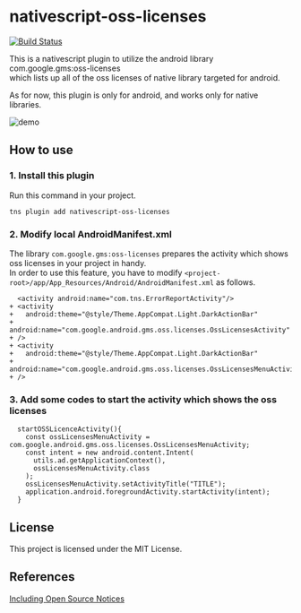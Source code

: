 # nativescript-oss-licenses 

[![Build Status](https://travis-ci.org/mintyweazel/nativescript-oss-licenses.svg?branch=master)](https://travis-ci.org/mintyweazel/nativescript-oss-licenses)

This is a nativescript plugin to utilize the android library com.google.gms:oss-licenses   
which lists up all of the oss licenses of native library targeted for android. 

As for now, this plugin is only for android, and works only for native libraries.

![demo](https://raw.github.com/wiki/mintyweazel/nativescript-oss-licenses/images/screenshot.gif)

## How to use

### 1. Install this plugin

Run this command in your project.

```
tns plugin add nativescript-oss-licenses
```


### 2. Modify local AndroidManifest.xml

The library `com.google.gms:oss-licenses` prepares the activity which shows oss licenses in your project in handy.  
In order to use this feature, you have to modify `<project-root>/app/App_Resources/Android/AndroidManifest.xml` as follows.

```
  <activity android:name="com.tns.ErrorReportActivity"/>
+ <activity
+   android:theme="@style/Theme.AppCompat.Light.DarkActionBar" 
+   android:name="com.google.android.gms.oss.licenses.OssLicensesActivity"
+ />
+ <activity
+   android:theme="@style/Theme.AppCompat.Light.DarkActionBar" 
+   android:name="com.google.android.gms.oss.licenses.OssLicensesMenuActivity"
+ />
```

### 3. Add some codes to start the activity which shows the oss licenses

```
  startOSSLicenceActivity(){
    const ossLicensesMenuActivity = com.google.android.gms.oss.licenses.OssLicensesMenuActivity;
    const intent = new android.content.Intent(
      utils.ad.getApplicationContext(),
      ossLicensesMenuActivity.class
    );
    ossLicensesMenuActivity.setActivityTitle("TITLE");
    application.android.foregroundActivity.startActivity(intent);
  }
```

## License

This project is licensed under the MIT License.

## References

[Including Open Source Notices](https://developers.google.com/android/guides/opensource)
